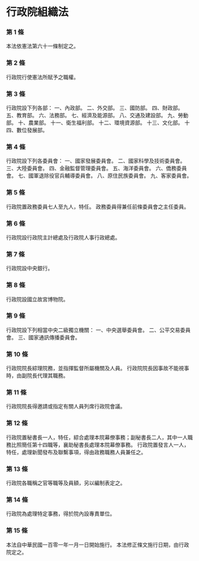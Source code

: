 # 行政院組織法

### 第 1 條

本法依憲法第六十一條制定之。

### 第 2 條

行政院行使憲法所賦予之職權。

### 第 3 條

行政院設下列各部：
一、內政部。
二、外交部。
三、國防部。
四、財政部。
五、教育部。
六、法務部。
七、經濟及能源部。
八、交通及建設部。
九、勞動部。
十、農業部。
十一、衛生福利部。
十二、環境資源部。
十三、文化部。
十四、數位發展部。

### 第 4 條

行政院設下列各委員會：
一、國家發展委員會。
二、國家科學及技術委員會。
三、大陸委員會。
四、金融監督管理委員會。
五、海洋委員會。
六、僑務委員會。
七、國軍退除役官兵輔導委員會。
八、原住民族委員會。
九、客家委員會。

### 第 5 條

行政院置政務委員七人至九人，特任。
政務委員得兼任前條委員會之主任委員。

### 第 6 條

行政院設行政院主計總處及行政院人事行政總處。

### 第 7 條

行政院設中央銀行。

### 第 8 條

行政院設國立故宮博物院。

### 第 9 條

行政院設下列相當中央二級獨立機關：
一、中央選舉委員會。
二、公平交易委員會。
三、國家通訊傳播委員會。

### 第 10 條

行政院院長綜理院務，並指揮監督所屬機關及人員。
行政院院長因事故不能視事時，由副院長代理其職務。

### 第 11 條

行政院院長得邀請或指定有關人員列席行政院會議。

### 第 12 條

行政院置秘書長一人，特任，綜合處理本院幕僚事務；副秘書長二人，其中一人職務比照簡任第十四職等，襄助秘書長處理本院幕僚事務。
行政院置發言人一人，特任，處理新聞發布及聯繫事項，得由政務職務人員兼任之。

### 第 13 條

行政院各職稱之官等職等及員額，另以編制表定之。

### 第 14 條

行政院為處理特定事務，得於院內設專責單位。

### 第 15 條

本法自中華民國一百零一年一月一日開始施行。
本法修正條文施行日期，由行政院定之。
